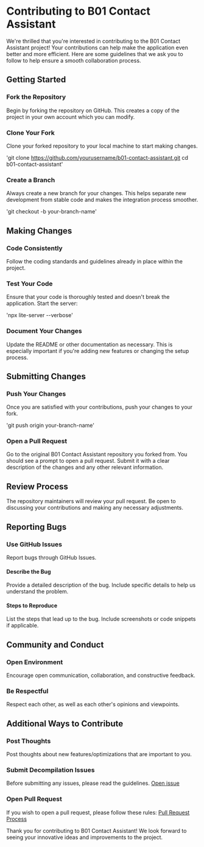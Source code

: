# Contributing to B01 Contact Assistant

We're thrilled that you're interested in contributing to the B01 Contact Assistant project! Your contributions can help make the application even better and more efficient. Here are some guidelines that we ask you to follow to help ensure a smooth collaboration process.

## Getting Started

### Fork the Repository

Begin by forking the repository on GitHub. This creates a copy of the project in your own account which you can modify.

### Clone Your Fork

Clone your forked repository to your local machine to start making changes.

'git clone https://github.com/yourusername/b01-contact-assistant.git
cd b01-contact-assistant'

### Create a Branch

Always create a new branch for your changes. This helps separate new development from stable code and makes the integration process smoother.

'git checkout -b your-branch-name'

## Making Changes

### Code Consistently

Follow the coding standards and guidelines already in place within the project.

### Test Your Code

Ensure that your code is thoroughly tested and doesn't break the application. Start the server:

'npx lite-server --verbose'


### Document Your Changes

Update the README or other documentation as necessary. This is especially important if you're adding new features or changing the setup process.

## Submitting Changes

### Push Your Changes

Once you are satisfied with your contributions, push your changes to your fork.

'git push origin your-branch-name'

### Open a Pull Request

Go to the original B01 Contact Assistant repository you forked from. You should see a prompt to open a pull request. Submit it with a clear description of the changes and any other relevant information.

## Review Process

The repository maintainers will review your pull request. Be open to discussing your contributions and making any necessary adjustments.

## Reporting Bugs

### Use GitHub Issues

Report bugs through GitHub Issues.

#### Describe the Bug

Provide a detailed description of the bug. Include specific details to help us understand the problem.

#### Steps to Reproduce

List the steps that lead up to the bug. Include screenshots or code snippets if applicable.

## Community and Conduct

### Open Environment

Encourage open communication, collaboration, and constructive feedback.

### Be Respectful

Respect each other, as well as each other's opinions and viewpoints.

## Additional Ways to Contribute

### Post Thoughts

Post thoughts about new features/optimizations that are important to you.

### Submit Decompilation Issues

Before submitting any issues, please read the guidelines. [Open issue](#)

### Open Pull Request

If you wish to open a pull request, please follow these rules: [Pull Request Process](#)

Thank you for contributing to B01 Contact Assistant! We look forward to seeing your innovative ideas and improvements to the project.
